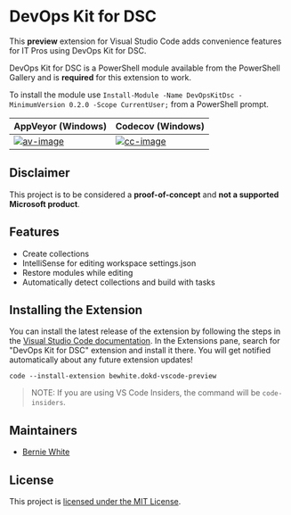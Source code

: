 # DevOps Kit for DSC

This **preview** extension for Visual Studio Code adds convenience features for IT Pros using DevOps Kit for DSC.

DevOps Kit for DSC is a PowerShell module available from the PowerShell Gallery and is **required** for this extension to work.

To install the module use `Install-Module -Name DevOpsKitDsc -MinimumVersion 0.2.0 -Scope CurrentUser;` from a PowerShell prompt.

| AppVeyor (Windows) | Codecov (Windows) |
| --- | --- |
| [![av-image][]][av-site] | [![cc-image][]][cc-site] |

[av-image]: https://ci.appveyor.com/api/projects/status/b3bn5mymkonomjb4
[av-site]: https://ci.appveyor.com/project/BernieWhite/devopskitdsc-vscode
[cc-image]: https://codecov.io/gh/BernieWhite/DevOpsKitDsc-vscode/branch/master/graph/badge.svg
[cc-site]: https://codecov.io/gh/BernieWhite/DevOpsKitDsc-vscode

## Disclaimer

This project is to be considered a **proof-of-concept** and **not a supported Microsoft product**.

## Features

- Create collections
- IntelliSense for editing workspace settings.json
- Restore modules while editing
- Automatically detect collections and build with tasks

## Installing the Extension

You can install the latest release of the extension by following the steps in the [Visual Studio Code documentation][vscode-ext-gallery]. In the Extensions pane, search for "DevOps Kit for DSC" extension and install it there. You will get notified automatically about any future extension updates!

```
code --install-extension bewhite.dokd-vscode-preview
```

> NOTE: If you are using VS Code Insiders, the command will be `code-insiders`.

## Maintainers

- [Bernie White](https://github.com/BernieWhite)

## License

This project is [licensed under the MIT License](LICENSE).

[vscode-ext-gallery]: https://code.visualstudio.com/docs/editor/extension-gallery
